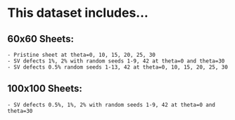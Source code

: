 # This dataset includes...

## 60x60 Sheets:
    - Pristine sheet at theta=0, 10, 15, 20, 25, 30
    - SV defects 1%, 2% with random seeds 1-9, 42 at theta=0 and theta=30
    - SV defects 0.5% random seeds 1-13, 42 at theta=0, 10, 15, 20, 25, 30

## 100x100 Sheets:
    - SV defects 0.5%, 1%, 2% with random seeds 1-9, 42 at theta=0 and theta=30
